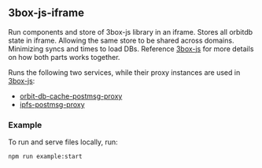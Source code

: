 ## 3box-js-iframe

Run components and store of 3box-js library in an iframe. Stores all orbitdb state in iframe. Allowing the same store to be shared across domains. Minimizing syncs and times to load DBs. Reference [3box-js](https://github.com/uport-project/3box-js) for more details on how both parts works together.

Runs the following two services, while their proxy instances are used in [3box-js](https://github.com/uport-project/3box-js):
* [orbit-db-cache-postmsg-proxy](https://github.com/3box/orbit-db-cache-postmsg-proxy)
* [ipfs-postmsg-proxy](https://github.com/ipfs-shipyard/ipfs-postmsg-proxy)

### Example

To run and serve files locally, run:

```bash
npm run example:start
```
